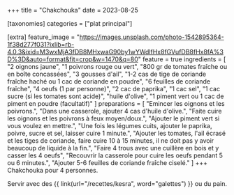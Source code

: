 +++
title = "Chakchouka"
date = 2023-08-25

[taxonomies]
categories = ["plat principal"]

[extra]
feature_image = "https://images.unsplash.com/photo-1542895364-1f38d277f031?ixlib=rb-4.0.3&ixid=M3wxMjA3fDB8MHxwaG90by1wYWdlfHx8fGVufDB8fHx8fA%3D%3D&auto=format&fit=crop&w=1470&q=80"
feature = true
ingredients = [
  "2 oignons jaune",
  "1 poivrons rouge ou vert",
  "800 gr de tomates fraîche ou en boîte concassées",
  "3 gousses d'ail",
  "1-2 cas de tige de coriande fraîche haché ou 1 cac de coriande en poudre",
  "6 feuilles de coriande fraîche",
  "4 oeufs (1 par personne)",
  "2 cac de paprika",
  "1 cac sel",
  "1 cac sucre (si les tomates sont acide)",
  "huile d'olive",
  "1 piment vert ou 1 cac de piment en poudre (facultatif)"
]
preparations = [
  "Emincer les oignons et les poivrons.",
  "Dans une casserole, ajouter 4 cas d'huile d'olive.",
  "Faite cuire les oignons et les poivrons à feux moyen/doux.",
  "Ajouter le piment vert si vous voulez en mettre.",
  "Une fois les légumes cuits, ajouter le paprika, poivre, sucre et sel, laisser cuire 1 minute.",
  "Ajouter les tomates, l'ail écrasé et les tiges de coriande, faire cuire 10 à 15 minutes, il ne doit pas y avoir beaucoup de liquide à la fin.",
  "Faire 4 trous avec une cuillère en bois et y casser les 4 oeufs",
  "Recouvrir la casserole pour cuire les oeufs pendant 5 ou 6 minutes.",
  "Ajouter 5-6 feuilles de coriande fraîche ciselé."
]
+++
Chakchouka pour 4 personnes.  

Servir avec des {{ link(url="/recettes/kesra", word="galettes") }} ou du pain.
